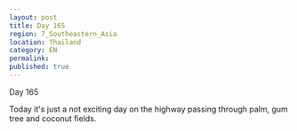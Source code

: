 ```yaml
---
layout: post
title: Day 165
region: 7_Southeastern_Asia
location: Thailand
category: EN
permalink:
published: true
---
```


Day 165

Today it's just a not exciting day on the highway passing through palm, gum tree and coconut fields.

<p><a
href="https://lh3.googleusercontent.com/W-pHfQKuIDTUZTWhLiD2j3sx7g933VKCXmq4jlkORAWGNMEHIbB-xiMoNm2KARV-a6AXmfwQKAWu-DUlXLROboiaVqEZGgZd_WFLwhfpTBtL1cIB8obBT5oer8s4kWGIi0RrNNAcrVXvR6DJYWv8ohg_HdDoypp7DMXWQLOcE11XO461YlX_Y4z0HRPkKqbzAcRR0xZN-EFnbzXsG9EQWTsZXqR9-el_nffreLd-rPBk1P1TT2E9LNXU4oC_ZRXzwCmkBIIKkqzLl9enq76Kn0qxGAfF8UjXaawco6YE-9PN8ilBEfvtvpr4uVLu-ArsQ9O2j4Kov9Oorrc5aWmsjPzxz0DKuKJvOav0vH0c2fyT6JEpVunVNE0wMQhgTm0Jz9x6jNjwi4kc4Q3fQLzXDA3rx3dwYhoAQtda-WM0oa_1cEUWovFlZDG2XuioCy9Sv3v-vUAYtKddxrsdS6YWMGg6TaauYFKmheibZe4t1sxOFDBb2g7gLNi6gdj10TNvTU9XdbTMEfh9WMczIezs5xb32L36WsoeojIHWPppXXJ2AjFB0Vxp1l-oDROTbonygZxUoieoApytuyEKGYbAQzp9MUpbB5yNmHqAqGaJe0Rc5rAwF3wi1DDZjuBy56KMKn7haLyWx2crNRmpDdcqUbVH3wEN5BlTNEYn1IinOFNB-EQhhzlTTJpVby_EXWV0aDFZjAjdatyueJScNHw=w669-h502-no"><img 
src="https://lh3.googleusercontent.com/W-pHfQKuIDTUZTWhLiD2j3sx7g933VKCXmq4jlkORAWGNMEHIbB-xiMoNm2KARV-a6AXmfwQKAWu-DUlXLROboiaVqEZGgZd_WFLwhfpTBtL1cIB8obBT5oer8s4kWGIi0RrNNAcrVXvR6DJYWv8ohg_HdDoypp7DMXWQLOcE11XO461YlX_Y4z0HRPkKqbzAcRR0xZN-EFnbzXsG9EQWTsZXqR9-el_nffreLd-rPBk1P1TT2E9LNXU4oC_ZRXzwCmkBIIKkqzLl9enq76Kn0qxGAfF8UjXaawco6YE-9PN8ilBEfvtvpr4uVLu-ArsQ9O2j4Kov9Oorrc5aWmsjPzxz0DKuKJvOav0vH0c2fyT6JEpVunVNE0wMQhgTm0Jz9x6jNjwi4kc4Q3fQLzXDA3rx3dwYhoAQtda-WM0oa_1cEUWovFlZDG2XuioCy9Sv3v-vUAYtKddxrsdS6YWMGg6TaauYFKmheibZe4t1sxOFDBb2g7gLNi6gdj10TNvTU9XdbTMEfh9WMczIezs5xb32L36WsoeojIHWPppXXJ2AjFB0Vxp1l-oDROTbonygZxUoieoApytuyEKGYbAQzp9MUpbB5yNmHqAqGaJe0Rc5rAwF3wi1DDZjuBy56KMKn7haLyWx2crNRmpDdcqUbVH3wEN5BlTNEYn1IinOFNB-EQhhzlTTJpVby_EXWV0aDFZjAjdatyueJScNHw=w669-h502-no" class="oversize" alt=""></a></p>